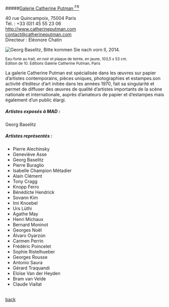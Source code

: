 #####[Galerie Catherine Putman <sup>FR</sup>](http://www.catherineputman.com)

40 rue Quincampoix, 75004 Paris<br>
Tél. : +33 (0)1 45 55 23 06<br>
http://www.catherineputman.com<br>
contact@catherineputman.com<br>
Directeur : Eléonore Chatin

![Georg Baselitz, Bitte kommen Sie nach vorn II, 2014.](exposants/galerie-catherine-putman/Catherine_Putman.jpeg)

<small>
Eau-forte au trait, en noir et plaque de teinte, en jaune, 103,5 x 53 cm.
<br>
Edition de 10. Editions Galerie Catherine Putman, Paris


</small>

La galerie Catherine Putman est spécialisée dans les œuvres sur papier d’artistes contemporains, pièces uniques, photographies et estampes.son activité d’éditeur d’art initiée dans les années 1970, fait sa singularité et permet de diffuser des œuvres de qualité d’artistes importants de la scène nationale et internationale, auprès d’amateurs de papier et d’estampes mais également d’un public élargi.

##### Artistes exposés à MAD :
Georg Baselitz

##### Artistes représentés :
- Pierre Alechinsky  
- Geneviève Asse  
- Georg Baselitz  
- Pierre Buraglio  
- Isabelle Champion Métadier  
- Alain Clément 
- Tony Cragg 
- Knopp Ferro  
- Bénédicte Hendrick
- Sovann Kim  
- Imi Knoebel  
- Urs Lüthi  
- Agathe May  
- Henri Michaux
- Bernard Moninot
- Georges Noël  
- Álvaro Oyarzún  
- Carmen Perrin 
- Frédéric Poincelet  
- Sophie Ristelhueber 
- Georges Rousse
- Antonio Saura  
- Gérard Traquandi  
- Eloïse Van der Heyden 
- Bram van Velde  
- Claude Viallat

<br />
<a href="" class="back">back</a>